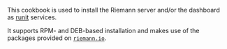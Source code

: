This cookbook is used to install the Riemann server and/or the dashboard as [runit](http://smarden.org/runit/) services.

It supports RPM- and DEB-based installation and makes use of the packages provided on [`riemann.io`](http://riemann.io).
